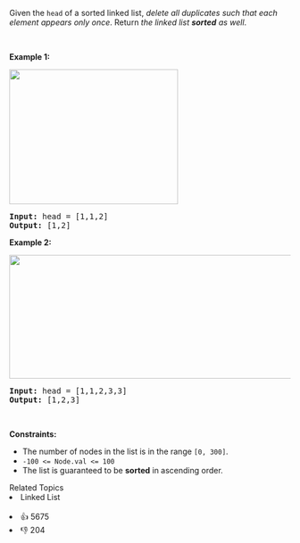 <p>Given the <code>head</code> of a sorted linked list, <em>delete all duplicates such that each element appears only once</em>. Return <em>the linked list <strong>sorted</strong> as well</em>.</p>

<p>&nbsp;</p> 
<p><strong>Example 1:</strong></p> 
<img alt="" src="https://assets.leetcode.com/uploads/2021/01/04/list1.jpg" style="width: 302px; height: 242px;" /> 
<pre>
<strong>Input:</strong> head = [1,1,2]
<strong>Output:</strong> [1,2]
</pre>

<p><strong>Example 2:</strong></p> 
<img alt="" src="https://assets.leetcode.com/uploads/2021/01/04/list2.jpg" style="width: 542px; height: 222px;" /> 
<pre>
<strong>Input:</strong> head = [1,1,2,3,3]
<strong>Output:</strong> [1,2,3]
</pre>

<p>&nbsp;</p> 
<p><strong>Constraints:</strong></p>

<ul> 
 <li>The number of nodes in the list is in the range <code>[0, 300]</code>.</li> 
 <li><code>-100 &lt;= Node.val &lt;= 100</code></li> 
 <li>The list is guaranteed to be <strong>sorted</strong> in ascending order.</li> 
</ul>

<div><div>Related Topics</div><div><li>Linked List</li></div></div><br><div><li>👍 5675</li><li>👎 204</li></div>